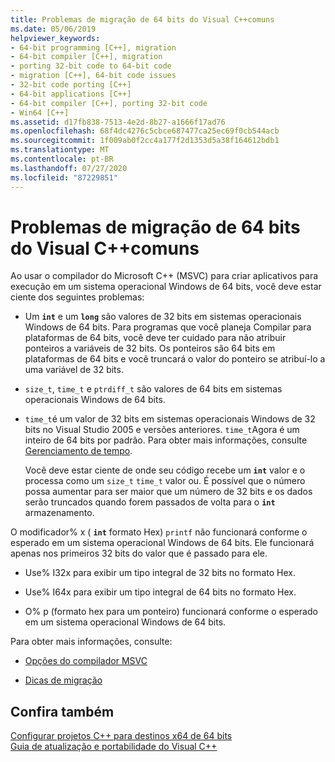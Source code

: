 ```yaml
---
title: Problemas de migração de 64 bits do Visual C++comuns
ms.date: 05/06/2019
helpviewer_keywords:
- 64-bit programming [C++], migration
- 64-bit compiler [C++], migration
- porting 32-bit code to 64-bit code
- migration [C++], 64-bit code issues
- 32-bit code porting [C++]
- 64-bit applications [C++]
- 64-bit compiler [C++], porting 32-bit code
- Win64 [C++]
ms.assetid: d17fb838-7513-4e2d-8b27-a1666f17ad76
ms.openlocfilehash: 68f4dc4276c5cbce687477ca25ec69f0cb544acb
ms.sourcegitcommit: 1f009ab0f2cc4a177f2d1353d5a38f164612bdb1
ms.translationtype: MT
ms.contentlocale: pt-BR
ms.lasthandoff: 07/27/2020
ms.locfileid: "87229851"
---
```

# <a name="common-visual-c-64-bit-migration-issues"></a>Problemas de migração de 64 bits do Visual C++comuns

Ao usar o compilador do Microsoft C++ (MSVC) para criar aplicativos para execução em um sistema operacional Windows de 64 bits, você deve estar ciente dos seguintes problemas:

- Um **`int`** e um **`long`** são valores de 32 bits em sistemas operacionais Windows de 64 bits. Para programas que você planeja Compilar para plataformas de 64 bits, você deve ter cuidado para não atribuir ponteiros a variáveis de 32 bits. Os ponteiros são 64 bits em plataformas de 64 bits e você truncará o valor do ponteiro se atribuí-lo a uma variável de 32 bits.

- `size_t`, `time_t` e `ptrdiff_t` são valores de 64 bits em sistemas operacionais Windows de 64 bits.

- `time_t`é um valor de 32 bits em sistemas operacionais Windows de 32 bits no Visual Studio 2005 e versões anteriores. `time_t`Agora é um inteiro de 64 bits por padrão. Para obter mais informações, consulte [Gerenciamento de tempo](../c-runtime-library/time-management.md).

   Você deve estar ciente de onde seu código recebe um **`int`** valor e o processa como um `size_t` `time_t` valor ou. É possível que o número possa aumentar para ser maior que um número de 32 bits e os dados serão truncados quando forem passados de volta para o **`int`** armazenamento.

O modificador% x ( **`int`** formato Hex) `printf` não funcionará conforme o esperado em um sistema operacional Windows de 64 bits. Ele funcionará apenas nos primeiros 32 bits do valor que é passado para ele.

- Use% I32x para exibir um tipo integral de 32 bits no formato Hex.

- Use% I64x para exibir um tipo integral de 64 bits no formato Hex.

- O% p (formato hex para um ponteiro) funcionará conforme o esperado em um sistema operacional Windows de 64 bits.

Para obter mais informações, consulte:

- [Opções do compilador MSVC](reference/compiler-options.md)

- [Dicas de migração](/windows/win32/WinProg64/migration-tips)

## <a name="see-also"></a>Confira também

[Configurar projetos C++ para destinos x64 de 64 bits](configuring-programs-for-64-bit-visual-cpp.md)<br/>
[Guia de atualização e portabilidade do Visual C++](../porting/visual-cpp-porting-and-upgrading-guide.md)
